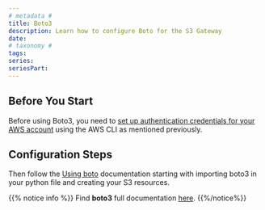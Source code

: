 ```yaml
---
# metadata # 
title: Boto3 
description: Learn how to configure Boto for the S3 Gateway
date: 
# taxonomy #
tags: 
series:
seriesPart:
--- 
```


## Before You Start 

Before using Boto3, you need to [set up authentication credentials for your AWS account](#configure-the-aws-cli) using the AWS CLI as mentioned previously.

## Configuration Steps

Then follow the [Using boto](https://boto3.amazonaws.com/v1/documentation/api/latest/guide/quickstart.html#using-boto3) documentation starting with importing boto3 in your python file and creating your S3 resources.
   
{{% notice info %}}
Find **boto3** full documentation [here](https://boto3.amazonaws.com/v1/documentation/api/latest/index.html).
{{%/notice%}}

